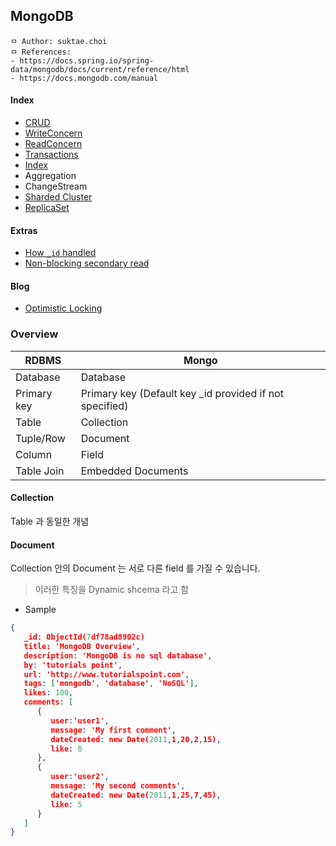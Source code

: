 ## MongoDB

```
ㅁ Author: suktae.choi
ㅁ References:
- https://docs.spring.io/spring-data/mongodb/docs/current/reference/html
- https://docs.mongodb.com/manual
```

#### Index

- [CRUD](crud)
- [WriteConcern](write-conern)
- [ReadConcern](read-concern)
- [Transactions](transactions)
- [Index](index)
- Aggregation
- ChangeStream
- [Sharded Cluster](sharded-cluster)
- [ReplicaSet](replica-set)

#### Extras

- [How `_id` handled](how-id-handled)
- [Non-blocking secondary read](non-blocking-secondary-read)

#### Blog

- [Optimistic Locking](https://docs.spring.io/spring-data/mongodb/docs/current/reference/html/#mongo-template.optimistic-locking)

### Overview

| RDBMS       | Mongo                                                   |
| ----------- | ------------------------------------------------------- |
| Database    | Database                                                |
| Primary key | Primary key (Default key _id provided if not specified) |
| Table       | Collection                                              |
| Tuple/Row   | Document                                                |
| Column      | Field                                                   |
| Table Join  | Embedded Documents                                      |

#### Collection

Table 과 동일한 개념

#### Document

Collection 안의 Document 는 서로 다른 field 를 가질 수 있습니다.

> 이러한 특징을 Dynamic shcema 라고 함

- Sample

```json
{
   _id: ObjectId(7df78ad8902c)
   title: 'MongoDB Overview',
   description: 'MongoDB is no sql database',
   by: 'tutorials point',
   url: 'http://www.tutorialspoint.com',
   tags: ['mongodb', 'database', 'NoSQL'],
   likes: 100,
   comments: [ 
      {
         user:'user1',
         message: 'My first comment',
         dateCreated: new Date(2011,1,20,2,15),
         like: 0
      },
      {
         user:'user2',
         message: 'My second comments',
         dateCreated: new Date(2011,1,25,7,45),
         like: 5
      }
   ]
}
```
